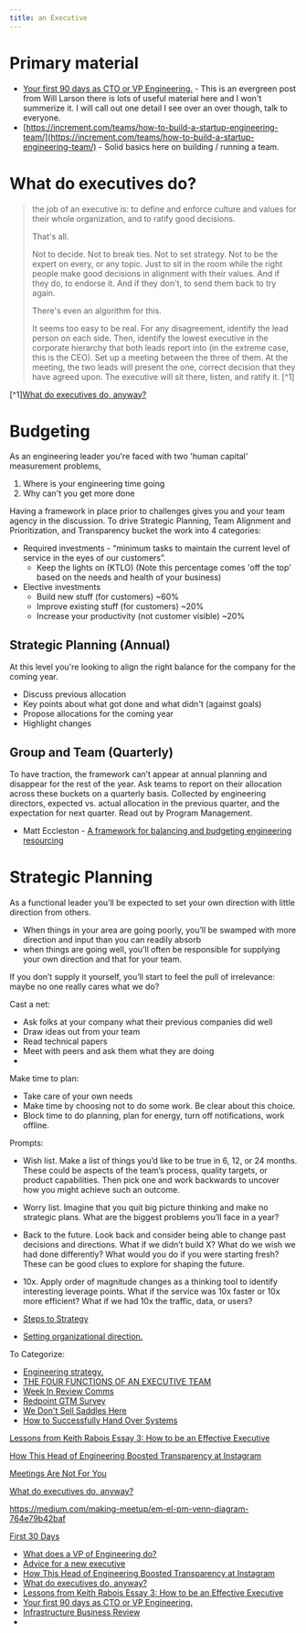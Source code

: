 ```yaml
---
title: an Executive
---
```


# Primary material

- [Your first 90 days as CTO or VP Engineering.](https://lethain.com/first-ninety-days-cto-vpe/) - This is an evergreen post from Will Larson there is lots of useful material here and I won't summerize it. I will call out one detail I see over an over though, talk to everyone. 
- [https://increment.com/teams/how-to-build-a-startup-engineering-team/](https://increment.com/teams/how-to-build-a-startup-engineering-team/) - Solid basics here on building / running a team.


# What do executives do?

> the job of an executive is: to define and enforce culture and values for their whole organization, and to ratify good decisions.
>
> That's all.
>
> Not to decide. Not to break ties. Not to set strategy. Not to be the expert on every, or any topic. Just to sit in the room while the right people make good decisions in alignment with their values. And if they do, to endorse it. And if they don't, to send them back to try again.
>
> There's even an algorithm for this.
>
> It seems too easy to be real. For any disagreement, identify the lead person on each side. Then, identify the lowest executive in the corporate hierarchy that both leads report into (in the extreme case, this is the CEO). Set up a meeting between the three of them. At the meeting, the two leads will present the one, correct decision that they have agreed upon. The executive will sit there, listen, and ratify it. [^1]

[^1][What do executives do, anyway?](https://apenwarr.ca/log/20190926)

# Budgeting 

As an engineering leader you're faced with two 'human capital' measurement problems,
 1. Where is your engineering time going
 2. Why can't you get more done

Having a framework in place prior to challenges gives you and your team agency in the discussion. To drive Strategic Planning, Team Alignment and Prioritization, and Transparency bucket the work into 4 categories:
- Required investments - “minimum tasks to maintain the current level of service in the eyes of our customers”. 
    - Keep the lights on (KTLO) (Note this percentage comes 'off the top' based on the needs and health of your business)
- Elective investments
    - Build new stuff (for customers) ~60% 
    - Improve existing stuff (for customers) ~20%
    - Increase your productivity (not customer visible) ~20%

## Strategic Planning (Annual)

At this level you're looking to align the right balance for the company for the coming year. 
- Discuss previous allocation
- Key points about what got done and what didn't (against goals)
- Propose allocations for the coming year
- Highlight changes

## Group and Team (Quarterly)

To have traction, the framework can’t appear at annual planning and disappear for the rest of the year. Ask teams to report on their allocation across these buckets on a quarterly basis. Collected by engineering directors, expected vs. actual allocation in the previous quarter, and the expectation for next quarter. Read out by Program Management.

- Matt Eccleston - [A framework for balancing and budgeting engineering resourcing](https://medium.com/engineering-operations/a-framework-for-balancing-and-budgeting-engineering-resourcing-d0cce0e6911c)

# Strategic Planning

As a functional leader you’ll be expected to set your own direction with little direction from others. 
 - When things in your area are going poorly, you’ll be swamped with more direction and input than you can readily absorb 
 - when things are going well, you’ll often be responsible for supplying your own direction and that for your team.

If you don’t supply it yourself, you’ll start to feel the pull of irrelevance: maybe no one really cares what we do? 

Cast a net:
 - Ask folks at your company what their previous companies did well
 - Draw ideas out from your team
 - Read technical papers
 - Meet with peers and ask them what they are doing
 - 

Make time to plan:
* Take care of your own needs
* Make time by choosing not to do some work. Be clear about this choice.
* Block time to do planning, plan for energy, turn off notifications, work offline.

Prompts:
 - Wish list. Make a list of things you’d like to be true in 6, 12, or 24 months. These could be aspects of the team’s process, quality targets, or product capabilities. Then pick one and work backwards to uncover how you might achieve such an outcome.
 - Worry list. Imagine that you quit big picture thinking and make no strategic plans. What are the biggest problems you’ll face in a year?
 - Back to the future. Look back and consider being able to change past decisions and directions. What if we didn’t build X? What do we wish we had done differently? What would you do if you were starting fresh? These can be good clues to explore for shaping the future.
 - 10x. Apply order of magnitude changes as a thinking tool to identify interesting leverage points. What if the service was 10x faster or 10x more efficient? What if we had 10x the traffic, data, or users?

- [Steps to Strategy](https://sethfalcon.substack.com/p/steps-to-strategy)
- [Setting organizational direction.](https://lethain.com/setting-organizational-direction/)

To Categorize:
- [Engineering strategy.](https://lethain.com/engineering-strategy/)
- [THE FOUR FUNCTIONS OF AN EXECUTIVE TEAM](https://www.palomamedina.com/blog/execteamfunctions)
- [Week In Review Comms](https://larahogan.me/blog/week-in-review/)
- [Redpoint GTM Survey](https://docs.google.com/presentation/d/e/2PACX-1vTUqJyPtn3dQKP8YlmCwiSXgKNyCAe2qfAfkfh2R68rXCC_lhLlzhtJPQQjOCUP-fvPqAozCx1IoUTs/pub?delayms=3000&loop=false&start=false&slide=id.p)
- [We Don't Sell Saddles Here](https://medium.com/@stewart/we-dont-sell-saddles-here-4c59524d650d)
- [How to Successfully Hand Over Systems](https://developers.soundcloud.com/blog/how-to-successfully-hand-over-systems)

[Lessons from Keith Rabois Essay 3: How to be an Effective Executive](http://delian.io/lessons-3)

[How This Head of Engineering Boosted Transparency at Instagram](https://review.firstround.com/how-this-head-of-engineering-boosted-transparency-at-instagram)

[Meetings Are Not For You](https://randsinrepose.com/archives/meetings-are-not-for-you/)

[What do executives do, anyway?](https://apenwarr.ca/log/20190926)


https://medium.com/making-meetup/em-el-pm-venn-diagram-764e79b42baf

[First 30 Days](http://larahogan.github.io/blog/first-30-days-new-role/)

- [What does a VP of Engineering do?](https://medium.com/@dandemeyere/what-does-a-vp-of-engineering-do-75da2086f74d)
- [Advice for a new executive](https://larahogan.me/blog/advice-for-new-executive/)
- [How This Head of Engineering Boosted Transparency at Instagram](https://review.firstround.com/how-this-head-of-engineering-boosted-transparency-at-instagram)
- [What do executives do, anyway?](https://apenwarr.ca/log/20190926)
- [Lessons from Keith Rabois Essay 3: How to be an Effective Executive](https://delian.io/lessons-3)
- [Your first 90 days as CTO or VP Engineering.](https://lethain.com/first-ninety-days-cto-vpe/)
- [Infrastructure Business Review](https://docs.google.com/document/d/13rWR6dHKoAXZc-F5I152ZW8jeZdFdRCBvdHoBnsKYfs/edit)
- []()
